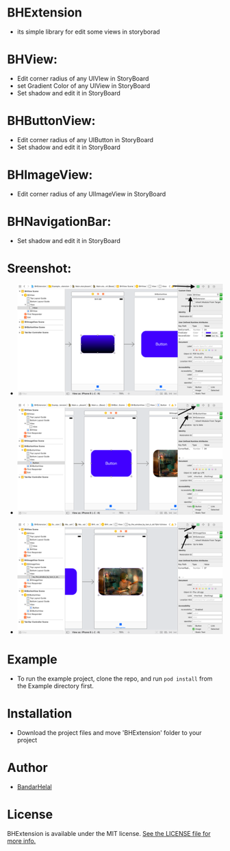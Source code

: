# BHExtension

- its simple library for edit some views in storyborad

# BHView:
- Edit corner radius of any UIVIew in StoryBoard
- set Gradient Color of any UIView in StoryBoard
- Set shadow and edit it in StoryBoard


# BHButtonView:
- Edit corner radius of any UIButton in StoryBoard
- Set shadow and edit it in StoryBoard


# BHImageView:
- Edit corner radius of any UIImageView in StoryBoard

# BHNavigationBar:
- Set shadow and edit it in StoryBoard


# Sreenshot:
- ![BHView](https://github.com/BandarHL/BHExtension/blob/master/images/BHView.png)



- ![BHButtonView](https://github.com/BandarHL/BHExtension/blob/master/images/BHButtonView.png)



- ![BHImageView](https://github.com/BandarHL/BHExtension/blob/master/images/BHImageView.png)




# Example

- To run the example project, clone the repo, and run `pod install` from the Example directory first.

# Installation

- Download the project files and move 'BHExtension' folder to your project

# Author

- [BandarHelal](https://twitter.com/BandarHL)

# License

BHExtension is available under the MIT license. [See the LICENSE file for more info.](https://github.com/BandarHL/BHExtension/blob/master/LICENSE)
